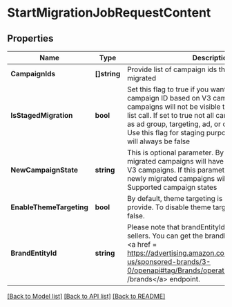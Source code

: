 # StartMigrationJobRequestContent

## Properties
Name | Type | Description | Notes
------------ | ------------- | ------------- | -------------
**CampaignIds** | **[]string** | Provide list of campaign ids that needs to be migrated | [default to null]
**IsStagedMigration** | **bool** | Set this flag to true if you want generate new campaign ID based on V3 campaign ID. These campaigns will not be visible through V4 campaign list call. If set to true not all campaign entities such as ad group, targeting, ad, or creatives are created. Use this flag for staging purpose only. By default it will always be false | [optional] [default to null]
**NewCampaignState** | **string** | This is optional parameter. By default, the new migrated campaigns will have the original status of V3 campaigns. If this parameter is set, then all newly migrated campaigns will have this state.  Supported campaign states | State                                              |  Description | |----------------------------------------------------------|--------------| | ENABLED                               | Campaign entity has ENABLED state | | [optional] [default to null]
**EnableThemeTargeting** | **bool** | By default, theme targeting is set true if no value is provide. To disable theme targeting, set this flag to false. | [default to null]
**BrandEntityId** | **string** | Please note that brandEntityId is only required for sellers. You can get the brandEntityId by calling the &lt;a href &#x3D; https://advertising.amazon.com/API/docs/en-us/sponsored-brands/3-0/openapi#tag/Brands/operation/getBrands&gt;GET /brands&lt;/a&gt; endpoint. | [optional] [default to null]

[[Back to Model list]](../README.md#documentation-for-models) [[Back to API list]](../README.md#documentation-for-api-endpoints) [[Back to README]](../README.md)

